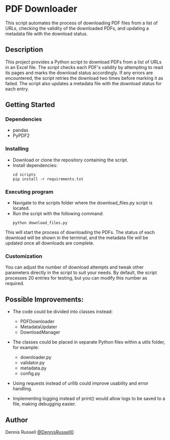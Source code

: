 # PDF Downloader

This script automates the process of downloading PDF files from a list of URLs, checking the validity of the downloaded PDFs, and updating a metadata file with the download status.

## Description

This project provides a Python script to download PDFs from a list of URLs in an Excel file. The script checks each PDF's validity by attempting to read its pages and marks the download status accordingly. If any errors are encountered, the script retries the download two times before marking it as failed. The script also updates a metadata file with the download status for each entry.

## Getting Started

### Dependencies

* pandas
* PyPDF2

### Installing

* Download or clone the repository containing the script.
* Install dependencies:
    ```
    cd scripts
    pip install -r requirements.txt
    ```
### Executing program

* Navigate to the scripts folder where the download_files.py script is located.
* Run the script with the following command:
    ```
    python download_files.py
    ```

This will start the process of downloading the PDFs. The status of each download will be shown in the terminal, and the metadata file will be updated once all downloads are complete.

### Customization

You can adjust the number of download attempts and tweak other parameters directly in the script to suit your needs. By default, the script processes 20 entries for testing, but you can modify this number as required.

## Possible Improvements:
* The code could be divided into classes instead:
    * PDFDownloader
    * MetadataUpdater
    * DownloadManager

* The classes could be placed in separate Python files within a utils folder, for example:
    * downloader.py
    * validator.py
    * metadata.py
    * config.py

* Using requests instead of urllib could improve usability and error handling.

* Implementing logging instead of print() would allow logs to be saved to a file, making debugging easier.

## Author

Dennis Russell
[@DennisRussell0](https://github.com/DennisRussell0)